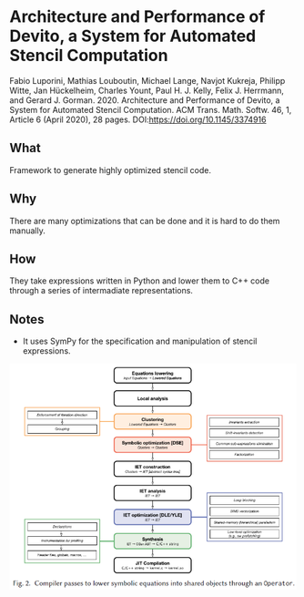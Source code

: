 # Architecture and Performance of Devito, a System for Automated Stencil Computation

Fabio Luporini, Mathias Louboutin, Michael Lange, Navjot Kukreja, Philipp Witte, Jan Hückelheim, Charles Yount, Paul H. J. Kelly, Felix J. Herrmann, and Gerard J. Gorman. 2020. Architecture and Performance of Devito, a System for Automated Stencil Computation. ACM Trans. Math. Softw. 46, 1, Article 6 (April 2020), 28 pages. DOI:https://doi.org/10.1145/3374916

## What
Framework to generate highly optimized stencil code.

## Why
There are many optimizations that can be done and it is hard to do them manually.

## How
They take expressions written in Python and lower them to C++ code through a series of intermadiate representations.

## Notes

* It uses SymPy for the specification and manipulation of stencil expressions.

![Devito](figures/devito.png)